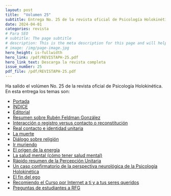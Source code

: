 ```yaml
---
layout: post
title:  "Volumen 25"
subtitle: Entrega No. 25 de la revista oficial de Psicología Holokinética
date: 2024-04-01
categories: revista
# Para SEO
# subtitle: The page subtitle
# description: This is the meta description for this page and will help it appear in search engines
# image: /img/page-image.jpg
hero_height: is-fullwidth
hero_link: /pdf/REVISTAPH-25.pdf
hero_link_text: Descarga la revista completa
issue_number: 25
pdf_file: /pdf/REVISTAPH-25.pdf
---
```


Ha salido el volúmen No. 25 de la revista oficial de Psicología Holokinética. 
En esta entrega los temas son:

- [Portada](/pdf/REVISTAPH-25.pdf#page=1)
- [ÍNDICE](/pdf/REVISTAPH-25.pdf#page=3)
- [Editorial](/pdf/REVISTAPH-25.pdf#page=4)
- [Resumen sobre Rubén Feldman González](/pdf/REVISTAPH-25.pdf#page=5)
- [Interacción o registro versus contacto o reconstitución](/pdf/REVISTAPH-25.pdf#page=7)
- [Real contacto e identidad unitaria](/pdf/REVISTAPH-25.pdf#page=9)
- [La muerte](/pdf/REVISTAPH-25.pdf#page=11)
- [Diálogo sobre religión](/pdf/REVISTAPH-25.pdf#page=13)
- [Ir muriendo](/pdf/REVISTAPH-25.pdf#page=24)
- [El origen de la energía](/pdf/REVISTAPH-25.pdf#page=25)
- [La salud mental (cómo tener salud mental)](/pdf/REVISTAPH-25.pdf#page=27)
- [Rápido resumen de la Percepción Unitaria](/pdf/REVISTAPH-25.pdf#page=28)
- [Un caso confirmatorio de la perspectiva neurológica de la Psicología Holokinética](/pdf/REVISTAPH-25.pdf#page=31)
- [El fin del ego](/pdf/REVISTAPH-25.pdf#page=33)
- [Recomiendo el Curso por Internet a ti y a tus seres queridos](/pdf/REVISTAPH-25.pdf#page=38)
- [Preguntas de estudiantes a RFG](/pdf/REVISTAPH-25.pdf#page=39)
